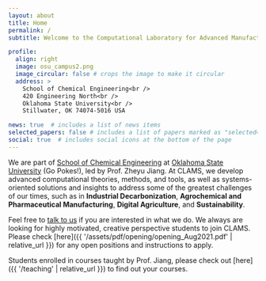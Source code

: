 ```yaml
---
layout: about
title: Home
permalink: /
subtitle: Welcome to the Computational Laboratory for Advanced Manufacturing and Sustainability (CLAMS), led by Prof. Zheyu Jiang.

profile:
  align: right
  image: osu_campus2.png
  image_circular: false # crops the image to make it circular
  address: >
    School of Chemical Engineering<br />
    420 Engineering North<br />
    Oklahoma State University<br />
    Stillwater, OK 74074-5016 USA

news: true  # includes a list of news items
selected_papers: false # includes a list of papers marked as "selected={true}"
social: true  # includes social icons at the bottom of the page
---
```


We are part of [School of Chemical Engineering](https://ceat.okstate.edu/che/) at [Oklahoma State University](https://go.okstate.edu/) (Go Pokes!), led by Prof. Zheyu Jiang. At CLAMS, we develop advanced computational theories, methods, and tools, as well as systems-oriented solutions and insights to address some of the greatest challenges of our times, such as in **Industrial Decarbonization**, **Agrochemical and Pharmaceutical Manufacturing**, **Digital Agriculture**, and **Sustainability**.

Feel free to [talk to us](mailto:zheyu.jiang@okstate.edu) if you are interested in what we do. We always are looking for highly motivated, creative perspective students to join CLAMS. Please check [here]({{ '/assets/pdf/opening/opening_Aug2021.pdf' | relative_url }}) for any open positions and instructions to apply.

Students enrolled in courses taught by Prof. Jiang, please check out [here]({{ '/teaching' | relative_url }}) to find out your courses.
